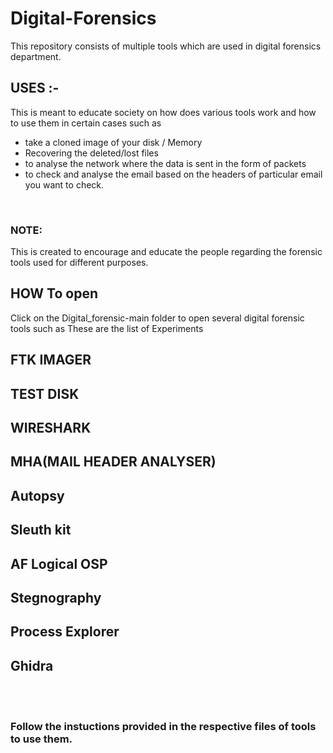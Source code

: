 # Digital-Forensics
This repository consists of multiple tools which are used in digital forensics department.
<br>
## USES :- 
This is meant to educate society on how does various tools work and how to use them in certain cases such as 
- take a cloned image of your disk / Memory
- Recovering the deleted/lost files
- to analyse the network where the data is sent in the form of packets 
- to check and analyse the email based on the headers of particular email you want to check.
<br>

### NOTE:

This is created to encourage and educate the people regarding the forensic tools used for different purposes.
<br>
## HOW To open
Click on the Digital_forensic-main folder to open several digital forensic tools such as
These are the list of Experiments
## FTK IMAGER
## TEST DISK
## WIRESHARK
## MHA(MAIL HEADER ANALYSER)
## Autopsy
## Sleuth kit
## AF Logical OSP
## Stegnography
## Process Explorer
## Ghidra
<br>
<br>

### Follow the instuctions provided in the respective files of tools to use them.
